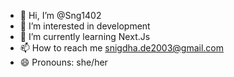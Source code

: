 - 👋 Hi, I’m @Sng1402
- 👀 I’m interested in development
- 🌱 I’m currently learning Next.Js
- 📫 How to reach me snigdha.de2003@gmail.com
- 😄 Pronouns: she/her

<!---
Sng1402/Sng1402 is a ✨ special ✨ repository because its `README.md` (this file) appears on your GitHub profile.
You can click the Preview link to take a look at your changes.
--->
